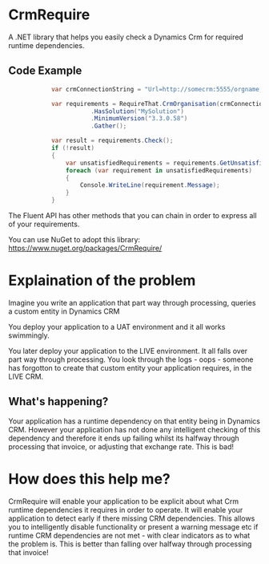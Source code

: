 CrmRequire
==========

A .NET library that helps you easily check a Dynamics Crm for required runtime dependencies.

## Code Example

```csharp
            var crmConnectionString = "Url=http://somecrm:5555/orgname;Domain=domainname; UserName=admin; Password=password;" 

            var requirements = RequireThat.CrmOrganisation(crmConnectionString)
                       .HasSolution("MySolution")
                       .MinimumVersion("3.3.0.58")
                       .Gather();

            var result = requirements.Check();
            if (!result)
            {
                var unsatisfiedRequirements = requirements.GetUnsatisfiedRequirements();
                foreach (var requirement in unsatisfiedRequirements)
                {
                    Console.WriteLine(requirement.Message);
                }
            }
```

The Fluent API has other methods that you can chain in order to express all of your requirements.

You can use NuGet to adopt this library: https://www.nuget.org/packages/CrmRequire/

# Explaination of the problem
Imagine you write an application that part way through processing, queries a custom entity in Dynamics CRM 

You deploy your application to a UAT environment and it all works swimmingly.

You later deploy your application to the LIVE environment. It all falls over part way through processing. You look through the logs - oops - someone has forgotton to create that custom entity your application requires, in the LIVE CRM.

## What's happening?
Your application has a runtime dependency on that entity being in Dynamics CRM. However your application has not done any intelligent checking of this dependency and therefore it ends up failing whilst its halfway through processing that invoice, or adjusting that exchange rate. This is bad!

# How does this help me?
CrmRequire will enable your application to be explicit about what Crm runtime dependencies it requires in order to operate. It will enable your application to detect early if there missing CRM dependencies. This allows you to intelligently disable functionality or present a warning message etc if runtime CRM dependencies are not met - with clear indicators as to what the problem is. This is better than falling over halfway through processing that invoice!
